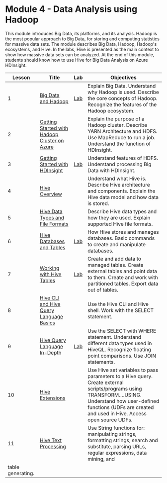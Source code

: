 # Module 4 - Data Analysis using Hadoop

This module introduces Big Data, its platforms, and its analysis. Hadoop is the most popular approach to Big Data, for storing and computing statistics for massive data sets. The module describes Big Data, Hadoop, Hadoop's ecosystems, and Hive. In the labs, Hive is presented as the main context to show how massive data sets can be analyzed. At the end of this module, students should know how to use Hive for Big Data Analysis on Azure HDInsight.

| Lesson | Title | Lab | Objectives |
| ------ | ----- | --- | ---------- |
| 1 | [Big Data and Hadoop](./Lessons/Module4_Lesson01%20Big%20Data%20and%20Hadoop.pptx) | [Lab](.Labs/Module%204%20Lesson%2001%20Getting%20started%20with%20HDP%20Lab.docx) | Explain Big Data. Understand why Hadoop is used. Describe the core concepts of Hadoop. Recognize the features of the Hadoop ecosystem. |
| 2 | [Getting Started with Hadoop Cluster on Azure](./Lessons/Module4_Lesson02%20Getting%20started%20with%20Hadoop%20cluster%20on%20Azure.pptx) | | Explain the purpose of a Hadoop cluster. Describe YARN Architecture and HDFS. Use MapReduce to run a job. Understand the function of HDInsight. |
| 3 | [Getting Started with HDInsight](./Lessons/Module4_Lesson03%20Getting%20started%20with%20HDInsight.pptx) | [Lab](./Labs/Module%204%20Lesson%2003%20Getting%20started%20with%20HDInsight%20Lab.docx) | Understand features of HDFS. Understand processing Big Data with HDInsight. |
| 4 | [Hive Overview](./Lessons/Module4_Lesson04%20Hive%20Overview.pptx) | | Understand what Hive is. Describe Hive architecture and components. Explain the Hive data model and how data is stored. |
| 5 | [Hive Data Types and File Formats](./Lessons/Module4_Lesson05%20Hive%20Data%20Types%20and%20File%20Formats.pptx) | | Describe Hive data types and how they are used. Explain supported Hive file formats. |
| 6 | [Hive Databases and Tables](./Lessons/Module4_Lesson06%20Hive%20Databases%20and%20Tables.pptx) | [Lab](./Labs/Module%204%20Lesson%2006%20Hive%20CLI%20and%20HIve%20View%20Lab.docx) | How Hive stores and manages databases. Basic commands to create and manipulate databases. |
| 7 | [Working with Hive Tables](./Lessons/Module4_Lesson07%20Working%20with%20Hive%20Tables.pptx) | [Lab](./Labs/Module%204%20Lesson%2006%20Hive%20CLI%20and%20HIve%20View%20Lab.docx) | Create and add data to managed tables. Create external tables and point data to them. Create and work with partitioned tables. Export data out of tables. |
| 8 | [Hive CLI and Hive Query Language Basics](./Lessons/Module4_Lesson08%20Hive%20CLI%20and%20Hive%20Query%20Language%20Basics.pptx) | | Use the Hive CLI and Hive shell. Work with the SELECT statement. |
| 9 | [Hive Query Language In-Depth](./Lessons/Module4_Lesson09%20Hive%20Query%20Language%20In-Depth.pptx) | [Lab](./Labs/Module%204%20Lesson%2009%20HiveQL%20Lab.docx) | Use the SELECT with WHERE statement. Understand different data types used in HiveQL. Recognize floating point comparisons. Use JOIN statements. |
| 10 | [Hive Extensions](./Lessons/Module4_Lesson10%20Hive%20Extensions.pptx) | | Use Hive set variables to pass parameters to a Hive query. Create external scripts/programs using TRANSFORM….USING. Understand how user-defined functions (UDFs are created and used in Hive. Access open source UDFs. |
| 11 | [Hive Text Processing](./Lessons/Module4_Lesson11%20Hive%20Text%20Processing.pptx) | | Use String functions for: manipulating strings, formatting strings, search and substitute, parsing URLs, regular expressions, data mining, and
table generating. |